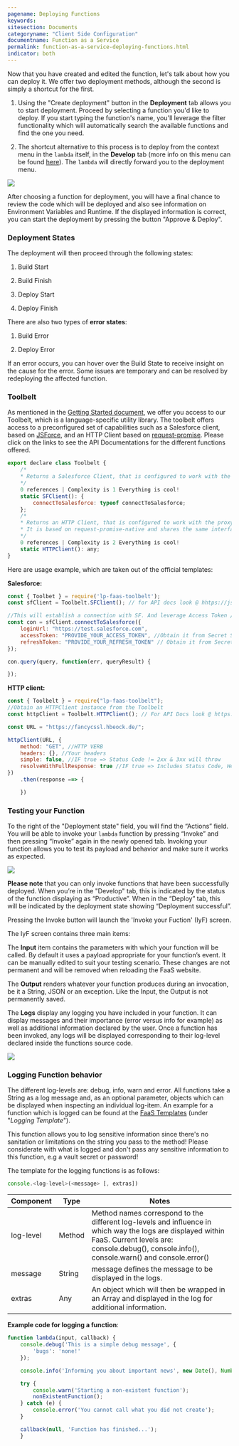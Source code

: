 ```yaml
---
pagename: Deploying Functions
keywords:
sitesection: Documents
categoryname: "Client Side Configuration"
documentname: Function as a Service
permalink: function-as-a-service-deploying-functions.html
indicator: both
---
```

Now that you have created and edited the function, let's talk about how you can deploy it. We offer two deployment methods, although the second is simply a shortcut for the first.

1. Using the "Create deployment" button in the **Deployment** tab allows you to start deployment. Proceed by selecting a function you'd like to deploy. If you start typing the function's name, you'll leverage the filter functionality which will automatically search the available functions and find the one you need.

2. The shortcut alternative to this process is to deploy from the context menu in the `lambda` itself, in the **Develop** tab (more info on this menu can be found [here](function-as-a-service-developing-with-faas.html#code-completion--context-menu)). The `lambda` will directly forward you to the deployment menu.

![](img/faas-deploy.png)

After choosing a function for deployment, you will have a final chance to review the code which will be deployed and also see information on Environment Variables and Runtime. If the displayed information is correct, you can start the deployment by pressing the button "Approve & Deploy".

### Deployment States

The deployment will then proceed through the following states:

1. Build Start

2. Build Finish

3. Deploy Start

4. Deploy Finish

There are also two types of **error states**:

1. Build Error

2. Deploy Error

If an error occurs, you can hover over the Build State to receive insight on the cause for the error. Some issues are temporary and can be resolved by redeploying the affected function.

### Toolbelt

As mentioned in the [Getting Started document](function-as-a-service-getting-started.html), we offer you access to our Toolbelt, which is a language-specific utility library. The toolbelt offers access to a preconfigured set of capabilities such as a Salesforce client, based on [JSForce](https://jsforce.github.io/), and an HTTP Client based on [request-promise](https://www.npmjs.com/package/request-promise). Please click on the links to see the API Documentations for the different functions offered.

```javascript
export declare class Toolbelt {
	/*
	* Returns a Salesforce Client, that is configured to work with the proxy.
	*/
	0 references | Complexity is 1 Everything is cool!
	static SFClient(): {
		connectToSalesforce: typeof connectToSalesforce;
	};
	/*
	* Returns an HTTP Client, that is configured to work with the proxy.
	* It is based on request-promise-native and shares the same interface.
	*/
	0 references | Complexity is 2 Everything is cool!
	static HTTPClient(): any;
}
```

Here are usage example, which are taken out of the official templates:

**Salesforce:**

```javascript
const { Toolbet } = require('lp-faas-toolbelt');
const sfClient = Toolbelt.SFClient(); // for API docs look @ hhtps://jsforce.github.io/

//This will establish a connection with SF. And leverage Access Token / Refresh Token to login
const con = sfClient.connectToSalesforce({
	loginUrl: "https://test.salesforce.com",
	accessToken: "PROVIDE_YOUR_ACCESS_TOKEN", //Obtain it from Secret Store
	refreshToken: "PROVIDE_YOUR_REFRESH_TOKEN" // Obtain it from Secret Store
});

con.query(query, function(err, queryResult) {

});
```

**HTTP client:**

```javascript
const { Toolbelt } = require("lp-faas-toolbelt");
//Obtain an HTTPClient instance from the Toolbelt
const httpClient = Toolbelt.HTTPClient(); // For API Docs look @ https:/www.npmjs.com/package/request-promise

const URL = "https://fancycssl.hbeock.de/";

httpClient(URL, {
	method: "GET", //HTTP VERB
	headers: {}, //Your headers
	simple: false, //IF true => Status Code != 2xx & 3xx will throw
	resolveWithFullResponse: true //IF true => Includes Status Code, Headers etc.
})
	.then(response ==> {

	})
```

### Testing your Function

To the right of the "Deployment state" field, you will find the “Actions” field. You will be able to invoke your `lambda` function by pressing “Invoke” and then pressing “Invoke” again in the newly opened tab. Invoking your function allows you to test its payload and behavior and make sure it works as expected.

![](img/faas-actions.png)

**Please note** that you can only invoke functions that have been successfully deployed. When you’re in the "Develop" tab, this is indicated by the status of the function displaying as “Productive”. When in the “Deploy” tab, this will be indicated by the deployment state showing “Deployment successful”.

Pressing the Invoke button will launch the 'Invoke your Fuction' (IyF) screen.

The IyF screen contains three main items:

The **Input** item contains the parameters with which your function will be called. By default it uses a payload appropriate for your function’s event. It can be manually edited to suit your testing scenario. These changes are not permanent and will be removed when reloading the FaaS website.

The **Output** renders whatever your function produces during an invocation, be it a String, JSON or an exception. Like the Input, the Output is not permanently saved.

The **Logs** display any logging you have included in your function. It can display messages and their importance (error versus info for example) as well as additional information declared by the user. Once a function has been invoked, any logs will be displayed corresponding to their log-level declared inside the functions source code.

![](img/faas-invoke.png)

### Logging Function behavior

The different log-levels are: debug, info, warn and error. All functions take a String as a log message and, as an optional parameter, objects which can be displayed when inspecting an individual log-item. An example for a function which is logged can be found at the [FaaS Templates](function-as-a-service-templates.html) (under "*Logging Template*").

<div class="important">This function allows you to log sensitive information since there's no sanitation or limitations on the string you pass to the method! Please considerate with what is logged and don't pass any sensitive information to this function, e.g a vault secret or password!</div>

The template for the logging functions is as follows:

```javascript
console.<log-level>(<message> [, extras])
```

<table>
<thead>
	<tr>
		<th>Component</th>
		<th>Type</th>
		<th>Notes</th>
	</tr>
</thead>
<tbody>
  <tr>
    <td>log-level</td>
    <td>Method</td>
    <td>Method names correspond to the different log-levels and influence in which way the logs are displayed within FaaS. Current levels are:
console.debug(), console.info(), console.warn() and console.error()</td>
  </tr>
  <tr>
    <td>message</td>
    <td>String</td>
    <td>message defines the message to be displayed in the logs.</td>
  </tr>
  <tr>
    <td>extras</td>
    <td>Any</td>
    <td>An object which will then be wrapped in an Array and displayed in the log for additional information.</td>
  </tr>
</tbody>
</table>

**Example code for logging a function**:

```javascript
function lambda(input, callback) {
	console.debug('This is a simple debug message', {
		'bugs': 'none!'
	});

	console.info('Informing you about important news', new Date(), Number.MAX_SAFE_INTEGER);

	try {
		console.warn('Starting a non-existent function');
		nonExistentFunction();
	} catch (e) {
		console.error('You cannot call what you did not create');
	}

	callback(null, 'Function has finished...');
	}
```
